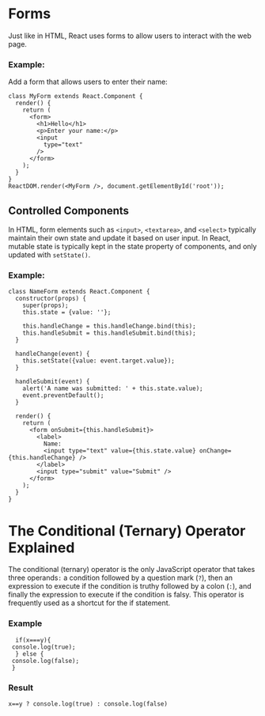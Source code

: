 # Forms 
Just like in HTML, React uses forms to allow users to interact with the web page.

### Example:
Add a form that allows users to enter their name:
```
class MyForm extends React.Component {
  render() {
    return (
      <form>
        <h1>Hello</h1>
        <p>Enter your name:</p>
        <input
          type="text"
        />
      </form>
    );
  }
}
ReactDOM.render(<MyForm />, document.getElementById('root'));
```

## Controlled Components
In HTML, form elements such as ```<input>```, ```<textarea>```, and ```<select>``` typically maintain their own state and update it based on user input. In React, mutable state is typically kept in the state property of components, and only updated with ```setState()```.

### Example:
```
class NameForm extends React.Component {
  constructor(props) {
    super(props);
    this.state = {value: ''};

    this.handleChange = this.handleChange.bind(this);
    this.handleSubmit = this.handleSubmit.bind(this);
  }

  handleChange(event) {
    this.setState({value: event.target.value});
  }

  handleSubmit(event) {
    alert('A name was submitted: ' + this.state.value);
    event.preventDefault();
  }

  render() {
    return (
      <form onSubmit={this.handleSubmit}>
        <label>
          Name:
          <input type="text" value={this.state.value} onChange={this.handleChange} />
        </label>
        <input type="submit" value="Submit" />
      </form>
    );
  }
}
```

# The Conditional (Ternary) Operator Explained

The conditional (ternary) operator is the only JavaScript operator that takes three operands```:``` a condition followed by a question mark (```?```), then an expression to execute if the condition is truthy followed by a colon (```:```), and finally the expression to execute if the condition is falsy. This operator is frequently used as a shortcut for the if statement.

### Example
```
  if(x===y){
 console.log(true);
  } else {
 console.log(false);
 }
  ```
### Result
```
x==y ? console.log(true) : console.log(false)
```